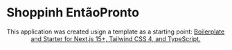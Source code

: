 # Shoppinh EntãoPronto #

<p align="center">
  This application was created usign a template as a starting point: <a href="https://demo.nextjs-boilerplate.com"> Boilerplate and Starter for Next.js 15+, Tailwind CSS 4, and TypeScript.</a>
</p>

